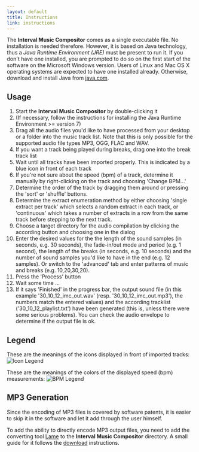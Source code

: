 ```yaml
---
layout: default
title: Instructions
link: instructions
---
```


The **Interval Music Compositor** comes as a single executable file. No installation is needed therefore. However, it is based on Java technology, thus a _Java Runtime Environment (JRE)_ must be present to run it.
If you don't have one installed, you are prompted to do so on the first start of the software on the Microsoft Windows version. Users of Linux and Mac OS X operating systems are expected to have one installed already.
Otherwise, download and install Java from [java.com](http://java.com/).

## Usage

1. Start the **Interval Music Compositor** by double-clicking it
1. (If necessary, follow the instructions for installing the Java Runtime Environment >= version 7)
1. Drag all the audio files you'd like to have processed from your desktop or a folder into the music track list. Note that this is only possible for the supported audio file types MP3, OGG, FLAC and WAV.
1. If you want a track being played during breaks, drag one into the break track list
1. Wait until all tracks have been imported properly. This is indicated by a blue icon in front of each track
1. If you're not sure about the speed (bpm) of a track, determine it manually by right-clicking on the track and choosing 'Change BPM...'
1. Determine the order of the track by dragging them around or pressing the 'sort' or 'shuffle' buttons.
1. Determine the extract enumeration method by either choosing 'single extract per track' which selects a random extract in each track, or 'continuous' which takes a number of extracts in a row from the same track before stepping to the next track.
1. Choose a target directory for the audio compilation by clicking the according button and choosing one in the dialog
1. Enter the desired values for the the length of the sound samples (in seconds, e.g. 30 seconds), the fade-in/out mode and period (e.g. 1 second), the length of the breaks (in seconds, e.g. 10 seconds) and the number of sound samples you'd like to have in the end (e.g. 12 samples). Or switch to the 'advanced' tab and enter patterns of music and breaks (e.g. 10,20,30,20).
1. Press the 'Process' button
1. Wait some time ...
1. If it says 'Finished' in the progress bar, the output sound file (in this example '30_10_12_imc_out.wav' (resp. '30_10_12_imc_out.mp3'), the numbers match the entered values) and the according tracklist ('30_10_12_playlist.txt') have been generated (this is, unless there were some serious problems). You can check the audio envelope to determine if the output file is ok.

## Legend

These are the meanings of the icons displayed in front of imported tracks:
![Icon Legend](/interval-music-compositor/img/imc_icon_legend.png)

These are the meanings of the colors of the displayed speed (bpm) measurements:
![BPM Legend](/interval-music-compositor/img/imc_bpm_legend.png)

## MP3 Generation

Since the encoding of MP3 files is covered by software patents, it is easier to skip it in the software and let it add through the user himself.

To add the ability to directly encode MP3 output files, you need to add the converting tool [Lame](http://lame.sourceforge.net/) to the **Interval Music Compositor** directory. A small guide for it follows the [download](download) instructions.
